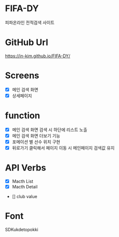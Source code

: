 # FIFA-DY

피파온라인 전적검색 사이트

# GitHub Url

https://in-kim.github.io/FIFA-DY/

# Screens

- [x] 메인 검색 화면
- [x] 상세페이지

# function

- [x] 메인 검색 화면 검색 시 하단에 리스트 노출
- [x] 메인 검색 화면 더보기 기능
- [x] 포메이션 별 선수 위치 구현
- [x] 뒤로가기 클릭해서 페이지 이동 시 메인페이지 검색값 유지

# API Verbs

- [x] Macth List
- [x] Macth Detail
- [] club value

# Font

SDKukdetopokki
